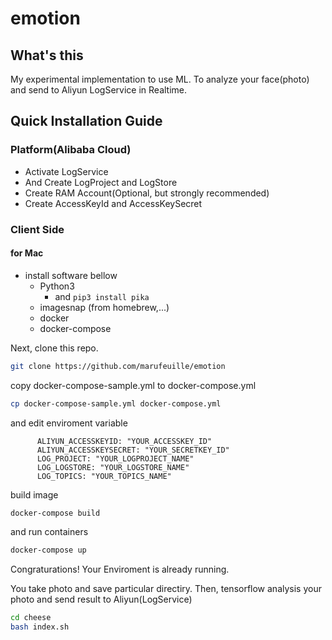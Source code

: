 # emotion
## What's this
My experimental implementation to use ML.
To analyze your face(photo) and send to Aliyun LogService in Realtime.

## Quick Installation Guide
### Platform(Alibaba Cloud)
- Activate LogService
- And Create LogProject and LogStore
- Create RAM Account(Optional, but strongly recommended)
- Create AccessKeyId and AccessKeySecret
### Client Side
#### for Mac
- install software bellow
  - Python3
    - and ```pip3 install pika```
  - imagesnap (from homebrew,...)
  - docker
  - docker-compose

Next, clone this repo.

```bash
git clone https://github.com/marufeuille/emotion
```

copy docker-compose-sample.yml to docker-compose.yml

```bash
cp docker-compose-sample.yml docker-compose.yml
```
and edit enviroment variable

```
      ALIYUN_ACCESSKEYID: "YOUR_ACCESSKEY_ID"
      ALIYUN_ACCESSKEYSECRET: "YOUR_SECRETKEY_ID"
      LOG_PROJECT: "YOUR_LOGPROJECT_NAME"
      LOG_LOGSTORE: "YOUR_LOGSTORE_NAME"
      LOG_TOPICS: "YOUR_TOPICS_NAME"
```

build image

```bash
docker-compose build
```

and run containers

```bash
docker-compose up
```

Congraturations!
Your Enviroment is already running.

You take photo and save particular directiry.
Then, tensorflow analysis your photo and send result to Aliyun(LogService)

```bash
cd cheese
bash index.sh
```

